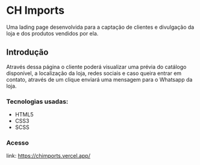 # CH Imports

Uma lading page desenvolvida para a captação de clientes e divulgação da loja e dos produtos vendidos por ela. 

## Introdução

Através dessa página o cliente poderá visualizar uma prévia do catálogo disponível, a localização da loja, redes sociais e caso queira entrar em contato, através de um clique enviará uma mensagem para o Whatsapp da loja.

### Tecnologias usadas:

* HTML5
* CSS3
* SCSS

### Acesso

link: https://chimports.vercel.app/
